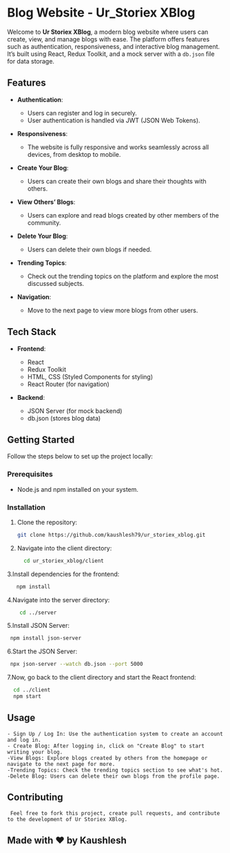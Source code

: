 # Blog Website - Ur_Storiex XBlog

Welcome to **Ur Storiex XBlog**, a modern blog website where users can create, view, and manage blogs with ease. The platform offers features such as authentication, responsiveness, and interactive blog management. It’s built using React, Redux Toolkit, and a mock server with a `db.json` file for data storage.

## Features

- **Authentication**: 
  - Users can register and log in securely.
  - User authentication is handled via JWT (JSON Web Tokens).
  
- **Responsiveness**:
  - The website is fully responsive and works seamlessly across all devices, from desktop to mobile.

- **Create Your Blog**:
  - Users can create their own blogs and share their thoughts with others.
  
- **View Others’ Blogs**:
  - Users can explore and read blogs created by other members of the community.

- **Delete Your Blog**:
  - Users can delete their own blogs if needed.
  
- **Trending Topics**:
  - Check out the trending topics on the platform and explore the most discussed subjects.

- **Navigation**:
  - Move to the next page to view more blogs from other users.

## Tech Stack

- **Frontend**:
  - React
  - Redux Toolkit
  - HTML, CSS (Styled Components for styling)
  - React Router (for navigation)

- **Backend**:
  - JSON Server (for mock backend)
  - db.json (stores blog data)

## Getting Started

Follow the steps below to set up the project locally:

### Prerequisites

- Node.js and npm installed on your system.


### Installation

1. Clone the repository:
   ```bash
   git clone https://github.com/kaushlesh79/ur_storiex_xblog.git
2. Navigate into the client directory:
   ```bash
     cd ur_storiex_xblog/client
3.Install dependencies for the frontend:
  ```bash
     npm install
 ```
4.Navigate into the server directory:
 ```bash 
     cd ../server
  ```
5.Install JSON Server:
  ```bash
   npm install json-server
  ```
6.Start the JSON Server:
   ```bash
    npx json-server --watch db.json --port 5000
   ```
7.Now, go back to the client directory and start the React frontend:
  ```bash
    cd ../client
    npm start
  ```
## Usage
    - Sign Up / Log In: Use the authentication system to create an account and log in.
    - Create Blog: After logging in, click on "Create Blog" to start writing your blog.
    -View Blogs: Explore blogs created by others from the homepage or navigate to the next page for more.
    -Trending Topics: Check the trending topics section to see what's hot.
    -Delete Blog: Users can delete their own blogs from the profile page.
## Contributing
     Feel free to fork this project, create pull requests, and contribute to the development of Ur Storiex XBlog.

## Made with ❤️ by Kaushlesh
   





  

   
